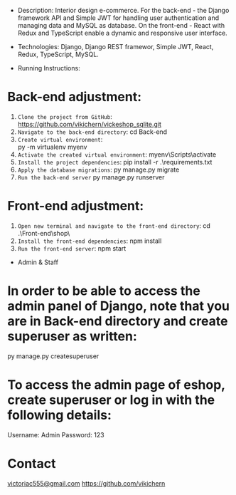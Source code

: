 

* Description:
Interior design e-commerce.
For the back-end - the Django framework API and Simple JWT for handling user authentication and managing data and MySQL as database. 
On the front-end - React with Redux and TypeScript enable a dynamic and responsive user interface.  

* Technologies: 
Django, Django REST framewor, Simple JWT, React, Redux, TypeScript, MySQL.

* Running Instructions:
# Back-end adjustment:
1. `Clone the project from GitHub`:
      https://github.com/vikichern/vickeshop_sqlite.git
2. `Navigate to the back-end directory`: 
     cd Back-end
3. `Create virtual environment`:  
      py -m virtualenv myenv
4. `Activate the created virtual environment`:
      myenv\Scripts\activate
5. `Install the project dependencies`:
      pip install -r .\requirements.txt
6. `Apply the database migrations`:
      py manage.py migrate
7. `Run the back-end server`
      py manage.py runserver      

# Front-end adjustment:
1. `Open new terminal and navigate to the front-end directory`:
      cd .\Front-end\shop\
2. `Install the front-end dependencies`:
      npm install
3. `Run the front-end server`:
      npm start

* Admin & Staff
# In order to be able to access the admin panel of Django, note that you are in Back-end directory and create superuser as written:
  py manage.py createsuperuser

# To access the admin page of eshop, create superuser or log in with the following details:
  Username: Admin
  Password: 123
 
# Contact 
victoriac555@gmail.com
https://github.com/vikichern
